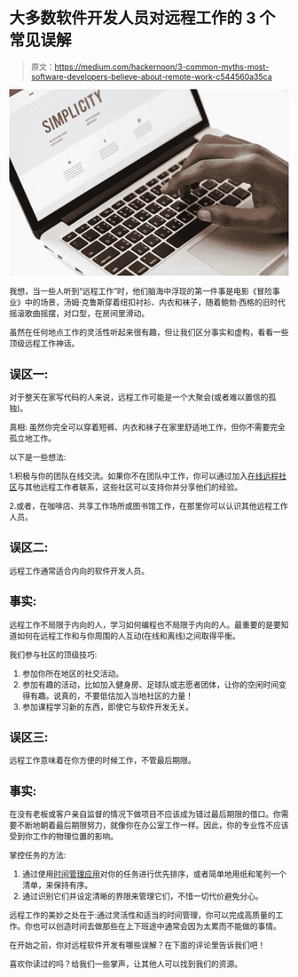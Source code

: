 # 大多数软件开发人员对远程工作的 3 个常见误解

> 原文：<https://medium.com/hackernoon/3-common-myths-most-software-developers-believe-about-remote-work-c544560a35ca>

![](img/4ecade843de18251df5679b60103c7a2.png)

我想，当一些人听到“远程工作”时，他们脑海中浮现的第一件事是电影《冒险事业》中的场景，汤姆·克鲁斯穿着纽扣衬衫、内衣和袜子，随着鲍勃·西格的旧时代摇滚歌曲摇摆，对口型，在房间里滑动。

虽然在任何地点工作的灵活性听起来很有趣，但让我们区分事实和虚构，看看一些顶级远程工作神话。

## 误区一:

对于整天在家写代码的人来说，远程工作可能是一个大聚会(或者难以置信的孤独)。

真相:
虽然你完全可以穿着短裤、内衣和袜子在家里舒适地工作，但你不需要完全孤立地工作。

以下是一些想法:

1.积极与你的团队在线交流。如果你不在团队中工作，你可以通过加入[在线远程社区](https://techbeacon.com/46-slack-groups-developers)与其他远程工作者联系，这些社区可以支持你并分享他们的经验。

2.或者，在咖啡店、共享工作场所或图书馆工作，在那里你可以认识其他远程工作人员。

## 误区二:

远程工作通常适合内向的软件开发人员。

## 事实:

远程工作不局限于内向的人，学习如何编程也不局限于内向的人。最重要的是要知道如何在远程工作和与你周围的人互动(在线和离线)之间取得平衡。

我们参与社区的顶级技巧:

1.  参加你所在地区的社交活动。
2.  参加有趣的活动，比如加入健身房、足球队或志愿者团体，让你的空闲时间变得有趣。说真的，不要低估加入当地社区的力量！
3.  参加课程学习新的东西，即使它与软件开发无关。

## 误区三:

远程工作意味着在你方便的时候工作，不管最后期限。

## 事实:

在没有老板或客户亲自监督的情况下做项目不应该成为错过最后期限的借口。你需要不断地朝着最后期限努力，就像你在办公室工作一样。因此，你的专业性不应该受到你工作的物理位置的影响。

掌控任务的方法:

1.  通过使用[时间管理应用](https://www.lifehack.org/articles/technology/top-15-time-management-apps-and-tools.html)对你的任务进行优先排序，或者简单地用纸和笔列一个清单，来保持有序。
2.  通过识别它们并设定清晰的界限来管理它们，不惜一切代价避免分心。

远程工作的美妙之处在于:通过灵活性和适当的时间管理，你可以完成高质量的工作。你也可以创造时间去做那些在上下班途中通常会因为太累而不能做的事情。

在开始之前，你对远程软件开发有哪些误解？在下面的评论里告诉我们吧！

喜欢你读过的吗？给我们一些掌声，让其他人可以找到我们的资源。